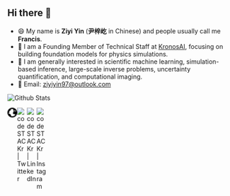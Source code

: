 ## Hi there 👋 

* 😄 My name is **Ziyi Yin** (**尹梓屹** in Chinese) and people usually call me **Francis**.
* 🏫 I am a Founding Member of Technical Staff at [KronosAI](https://kronosai.co/), focusing on building foundation models for physics simulations.
* 💬 I am generally interested in scientific machine learning, simulation-based inference, large-scale inverse problems, uncertainty quantification, and computational imaging.
* 📩 Email: ziyiyin97@outlook.com


![Github Stats](https://github-readme-stats.vercel.app/api?username=ziyiyin97&show_icons=true&count_private=true&hide=stars)

[<img align="left" alt="codeSTACKr.com" width="22px" src="https://raw.githubusercontent.com/iconic/open-iconic/master/svg/globe.svg" />][website]
[<img align="left" alt="codeSTACKr | Twitter" width="22px" src="https://cdn.jsdelivr.net/npm/simple-icons@v3/icons/twitter.svg" />][twitter]
[<img align="left" alt="codeSTACKr | LinkedIn" width="22px" src="https://cdn.jsdelivr.net/npm/simple-icons@v3/icons/linkedin.svg" />][linkedin]
[<img align="left" alt="codeSTACKr | Instagram" width="22px" src="https://cdn.jsdelivr.net/npm/simple-icons@v3/icons/instagram.svg" />][instagram]        

[website]: https://ziyiyin97.github.io
[twitter]: https://twitter.com/Francis47543639
[instagram]: https://instagram.com/francis_yin97
[linkedin]: https://www.linkedin.com/in/ziyi-francis-yin
